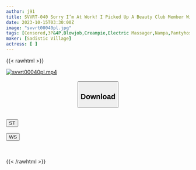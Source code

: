 ```yaml
---
author: j91
title: SVVRT-040 Sorry I’m At Work! I Picked Up A Beauty Club Member With Beautiful Legs, Beautiful Hair, And A Nice Scent During Her Break, And Let Her Release Her Stress By Playing Molest With Her In A Car On The Street! Squirting With Sex!
date: 2023-10-15T03:30:00Z
image: "svvrt00040pl.jpg"
tags: [Censored,3P&4P,Blowjob,Creampie,Electric Massager,Nampa,Pantyhose,Squirting]
maker: [Sadistic Village]
actress: [ ]
---
```



{{< rawhtml >}}

<div class="video" data-videoid="D4keplRrwkskZA1">
    <a href="javascript:;">
        <img src="https://my.j91.asia/posts/svvrt00040pl/svvrt00040pl.jpg" width="WIDTH" height="HEIGHT" alt="svvrt00040pl.mp4" loading="lazy">
    </a>
</div>

<script type="text/javascript" src="https://j91.asia/asset/on-demand-st.js"></script>

<br>
  <link rel="stylesheet" href="https://j91.asia/asset/bs5.css">
  
  <center>
  <button class="btn btn-primary" type="button" data-bs-toggle="collapse" data-bs-target=".multi-collapse" aria-expanded="false" aria-controls="multiCollapseExample1 multiCollapseExample2"><h2>Download</h2></button></center>
</p>
<div class="row">
  <div class="col">
    <div class="collapse multi-collapse" id="multiCollapseExample1">
      <div class="card card-body">
	      	      <br>
<div class="buttons">  
<a href="https://streamtape.to/v/D4keplRrwkskZA1"><button class="btn-hover color-3"><i class="fa fa-download"></i> ST</button></a></div>
    </div>
  </div>
</div>
  <div class="col">
    <div class="collapse multi-collapse" id="multiCollapseExample2">
      <div class="card card-body">
	      <br>
<div class="buttons">
    <a href="https://wolfstream.tv/bzp6m5hru7h2"><button class="btn-hover color-9"><i class="fa fa-download"></i> WS</button></a></div>
<br><br>
      </div>
    </div>
  </div>
</div>

{{< /rawhtml >}}